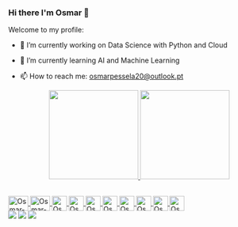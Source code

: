 ### Hi there I'm Osmar 👋

Welcome to my profile:

- 🔭 I’m currently working on Data Science with Python and Cloud
- 🌱 I’m currently learning AI and Machine Learning
- 📫 How to reach me: osmarpessela20@outlook.pt

  <div align="center">
  <a href="https://github.com/rafaballerini">
  <img height="180em" src="https://github-readme-stats.vercel.app/api?username=rafaballerini&show_icons=true&theme=dracula&include_all_commits=true&count_private=true"/>
  <img height="180em" src="https://github-readme-stats.vercel.app/api/top-langs/?username=rafaballerini&layout=compact&langs_count=7&theme=dracula"/>
</div>

  <div style="display: inline_block"><br>
  <img align="center" alt="Osmar-C" height="30" width="40" img src="https://cdn.jsdelivr.net/gh/devicons/devicon/icons/c/c-original.svg" />
  <img align="center" alt="Osmar-Python" height="30" width="40" img src="https://cdn.jsdelivr.net/gh/devicons/devicon/icons/python/python-original.svg" />
   <img align="center" alt="Osmar-Vi" height="30" with="40" src="https://cdn.jsdelivr.net/gh/devicons/devicon/icons/vscode/vscode-original.svg" />
   <img align="center" alt="Osmar-Sql" height ="30" with="40" src="https://cdn.jsdelivr.net/gh/devicons/devicon/icons/mysql/mysql-original-wordmark.svg" />
   <img align="center" alt="Osmar-juoyter" height ="30" with="40" src="https://cdn.jsdelivr.net/gh/devicons/devicon/icons/jupyter/jupyter-original.svg" />
    <img align="center" alt="Osmar-pandas" height ="30" img src="https://cdn.jsdelivr.net/gh/devicons/devicon/icons/pandas/pandas-original.svg" />
      <img align="center" alt="Osmar-anaconda" height ="30" img src="https://cdn.jsdelivr.net/gh/devicons/devicon/icons/anaconda/anaconda-original.svg" />
      <img align="center" alt="Osmar-R" height ="30" img src="https://cdn.jsdelivr.net/gh/devicons/devicon/icons/r/r-original.svg" />
         <img align="center" alt="Osmar-Tensor" height ="30" img src="https://cdn.jsdelivr.net/gh/devicons/devicon/icons/tensorflow/tensorflow-original.svg" />
          
   <img align="center" alt="Osmar-CV" height ="30" img src="https://cdn.jsdelivr.net/gh/devicons/devicon/icons/opencv/opencv-original.svg" />
             
          
               
          
</div>

  <div> 
  <a href="https://instagram.com/osmarpessela" target="_blank"><img src="https://img.shields.io/badge/-Instagram-%23E4405F?style=for-the-badge&logo=instagram&logoColor=white" target="_blank"></a>
 <a href="https://discord.gg/osmarpessela#0595" target="_blank"><img src="https://img.shields.io/badge/Discord-7289DA?style=for-the-badge&logo=discord&logoColor=white" target="_blank"></a> 
  <a href="https://www.linkedin.com/in/osmar-pessela-333bab173" target="_blank"><img src="https://img.shields.io/badge/-LinkedIn-%230077B5?style=for-the-badge&logo=linkedin&logoColor=white" target="_blank"></a> 

 
</div>
